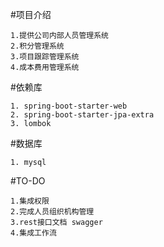 #项目介绍

    1.提供公司内部人员管理系统
    2.积分管理系统
    3.项目跟踪管理系统
    4.成本费用管理系统

#依赖库

    1. spring-boot-starter-web 
    2. spring-boot-starter-jpa-extra
    3. lombok

#数据库

    1. mysql
   
#TO-DO

    1.集成权限
    2.完成人员组织机构管理
    3.rest接口文档 swagger
    4.集成工作流